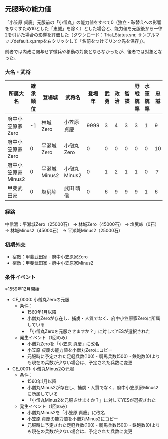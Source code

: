 ## 元服時の能力値

「小笠原 貞慶」元服前の「小僧丸」の能力値をすべて0（独立・鞍替えへの影響をなくすため10とした「忠誠」を除く）とした場合と、能力値を元服後から一律2を引いた場合の影響を評価した（ダウンロード：Trial_Status.snr, サンプルマップdefault_q.smpを右クリックして「名前をつけてリンク先を保存」）。

前者では内政に関与せず徴兵や移動の対象とならなかったが、後者では対象となった。

### 大名・武将
| 所属大名           | 継承順位 | 登場城       | 武将名       | 登場年 | 武勇 | 政治 | 智謀 | 野戦統率 | 水軍統率 | 忠誠 | 野心 | 騎馬兵 | 足軽兵 | 鉄砲 |
| ------------------ | -------- | ------------ | ------------ | ------ | ---- | ---- | ---- | -------- | -------- | ---- | ---- | ------ | ------ | ---- |
| 府中小笠原家Zero   | -1       | 林城Zero     | 小笠原 貞慶  | 9999   | 3    | 4    | 3    | 3        | 1        | 9    | 9    | 100    | 500    | 0    |
| 府中小笠原家Zero   | 0        | 平瀬城Zero   | 小僧丸Zero   | 0      | 0    | 0    | 0    | 0        | 0        | 10   | 0    | 0      | 0      | 0    |
| 府中小笠原家Minus2 | 0        | 平瀬城Minus2 | 小僧丸Minus2 | 0      | 1    | 2    | 1    | 1        | 0        | ７   | ７   | 0      | 0      | 0    |
| 甲斐武田家         | 0        | 塩尻峠       | 武田 晴信    | 0      | 6    | 9    | 9    | 9        | 1        | 6    | 7    | 2000   | 5000   | 0    |

### 経路

中信濃：平瀬城Zero（25000石） $\to$ 林城Zero（45000石） $\to$ 塩尻峠（0石） $\to$ 林城Minus2（45000石） $\to$ 平瀬城Minus2（25000石） 

### 初期外交

- 宿敵：甲斐武田家 - 府中小笠原家Zero
- 宿敵：甲斐武田家 - 府中小笠原家Minus2

### 条件イベント

※1559年12月開始

- CE_0000: 小僧丸Zeroの元服
  - 条件：
    - 1560年1月以降
    - 小僧丸Zeroが存在し、捕虜・人質でなく、府中小笠原家Zeroに所属している
    - 「小僧丸Zeroを元服させますか？」に対してYESが選択された
  - 発生イベント（1回のみ）
    - 小僧丸Zeroを「小笠原 貞慶」に改名
    - 小笠原 貞慶の能力値を小僧丸Zeroにコピー
    - 元服時に予定された足軽兵数(100)・騎馬兵数(500)・鉄砲数(0)よりも現在の兵数が少ない場合は、予定された兵数に変更
- CE_0001: 小僧丸Minus2の元服
  - 条件：
    - 1560年1月以降
    - 小僧丸Minus2が存在し、捕虜・人質でなく、府中小笠原家Minus2に所属している
    - 「小僧丸Minus2を元服させますか？」に対してYESが選択された
  - 発生イベント（1回のみ）
    - 小僧丸Minus2を「小笠原 貞慶」に改名
    - 小笠原 貞慶の能力値を小僧丸Minus2にコピー
    - 元服時に予定された足軽兵数(100)・騎馬兵数(500)・鉄砲数(0)よりも現在の兵数が少ない場合は、予定された兵数に変更
